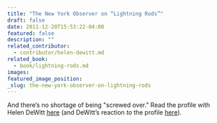 ```yaml
---
title: "The New York Observer on “Lightning Rods”"
draft: false
date: 2011-12-20T15:53:22-04:00
featured: false
description: ""
related_contributor:
  - contributor/helen-dewitt.md
related_book:
  - book/lightning-rods.md
images:
featured_image_position: 
_slug: the-new-york-observer-on-lightning-rods
---
```


And there’s no shortage of being "screwed over." Read the profile with Helen DeWitt [here](http://www.observer.com/2011/12/novels-from-the-edge-helen-dewitt-12202011/) (and DeWitt’s reaction _to_ the profile [here](http://nymag.com/daily/entertainment/2011/12/novelist-helen-dewitt-a-little-weirded-out-by-profile-about-her.html)).

